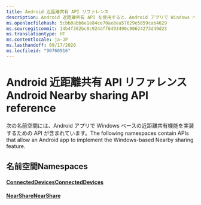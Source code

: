 ```yaml
---
title: Android 近距離共有 API リファレンス
description: Android 近距離共有 API を使用すると、Android アプリで Windows ベースの近距離共有機能を実装できます。
ms.openlocfilehash: 5cbb0abb6e1e84ce70ae8ea57629e5859cab4629
ms.sourcegitcommit: 14b4f362bc0c924dff6493490c80624273d49d23
ms.translationtype: HT
ms.contentlocale: ja-JP
ms.lasthandoff: 09/17/2020
ms.locfileid: "90760916"
---
```

# <a name="android-nearby-sharing-api-reference"></a><span data-ttu-id="3df04-103">Android 近距離共有 API リファレンス</span><span class="sxs-lookup"><span data-stu-id="3df04-103">Android Nearby sharing API reference</span></span>

<span data-ttu-id="3df04-104">次の名前空間には、Android アプリで Windows ベースの近距離共有機能を実装するための API が含まれています。</span><span class="sxs-lookup"><span data-stu-id="3df04-104">The following namespaces contain APIs that allow an Android app to implement the Windows-based Nearby sharing feature.</span></span>

## <a name="namespaces"></a><span data-ttu-id="3df04-105">名前空間</span><span class="sxs-lookup"><span data-stu-id="3df04-105">Namespaces</span></span>

#### <a name="connecteddevices"></a>[<span data-ttu-id="3df04-106">ConnectedDevices</span><span class="sxs-lookup"><span data-stu-id="3df04-106">ConnectedDevices</span></span>](https://docs.microsoft.com/java/api/com.microsoft.connecteddevices)
#### <a name="nearshare"></a>[<span data-ttu-id="3df04-107">NearShare</span><span class="sxs-lookup"><span data-stu-id="3df04-107">NearShare</span></span>](https://docs.microsoft.com/java/api/com.microsoft.connecteddevices.remotesystems.commanding.nearshare)